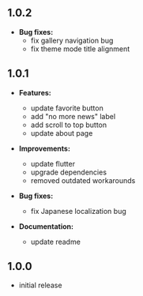 ## 1.0.2
* **Bug fixes:**
    * fix gallery navigation bug
    * fix theme mode title alignment

## 1.0.1
* **Features:**
    * update favorite button
    * add "no more news" label
    * add scroll to top button
    * update about page

* **Improvements:**
    * update flutter
    * upgrade dependencies
    * removed outdated workarounds

* **Bug fixes:**
    * fix Japanese localization bug

* **Documentation:**
    * update readme

## 1.0.0
* initial release